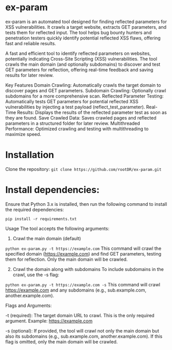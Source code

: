 # ex-param
ex-param is an automated tool designed for finding reflected parameters for XSS vulnerabilities. It crawls a target website, extracts GET parameters, and tests them for reflected input. The tool helps bug bounty hunters and penetration testers quickly identify potential reflected XSS flaws, offering fast and reliable results.

A fast and efficient tool to identify reflected parameters on websites, potentially indicating Cross-Site Scripting (XSS) vulnerabilities. The tool crawls the main domain (and optionally subdomains) to discover and test GET parameters for reflection, offering real-time feedback and saving results for later review.

Key Features
Domain Crawling: Automatically crawls the target domain to discover pages and GET parameters.
Subdomain Crawling: Optionally crawl subdomains for a more comprehensive scan.
Reflected Parameter Testing: Automatically tests GET parameters for potential reflected XSS vulnerabilities by injecting a test payload (reflect_test_parameter).
Real-Time Results: Displays the results of the reflected parameter test as soon as they are found.
Save Crawled Data: Saves crawled pages and reflected parameters in a structured folder for later review.
Multithreaded Performance: Optimized crawling and testing with multithreading to maximize speed.

# Installation
Clone the repository:
`git clone https://github.com/rootDR/ex-param.git`

# Install dependencies:

Ensure that Python 3.x is installed, then run the following command to install the required dependencies:

`pip install -r requirements.txt`

Usage
The tool accepts the following arguments:

1. Crawl the main domain (default)

`python ex-param.py -t https://example.com`
This command will crawl the specified domain (https://example.com) and find GET parameters, testing them for reflection. Only the main domain will be crawled.

2. Crawl the domain along with subdomains
To include subdomains in the crawl, use the -s flag:


`python ex-param.py -t https://example.com -s`
This command will crawl https://example.com and any subdomains (e.g., sub.example.com, another.example.com).

Flags and Arguments:

-t (required): The target domain URL to crawl. This is the only required argument. Example: https://example.com

-s (optional): If provided, the tool will crawl not only the main domain but also its subdomains (e.g., sub.example.com, another.example.com). If this flag is omitted, only the main domain will be crawled.
